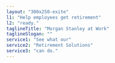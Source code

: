 ```yaml
---
layout: "300x250-exite"
l1: "Help employees get retirement"
l2: "ready."
taglineTitle: "Morgan Stanley at Work"
taglineSlogan: ""
service1: "See what our"
service2: "Retirement Solutions"
service3: "can do."
---
```

